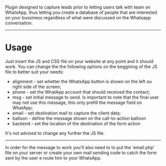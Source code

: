 Plugin designed to capture leads prior to letting users talk with team on WhatsApp, thus letting you create a database of people that are interested on your bussiness regardless of what were discussed on the Whatsapp conversation.

------------

# Usage


Just insert the JS and CSS file on your website at any point and it should work. You can change the the following options on the beggining of the JS file to better suit your needs:

- alignment - set whetter the WhatsApp button is shown on the left ou right side of the screen;
- phone - set the WhatApp account that should received the contact;
- msg - set initial message to send. Is important to note that the final user may not use this message, this only prefill the message field on WhatApp;
- email - set destination mail to capture the client data;
- balloon - define the message shown on the call-to-action balloon
- backend - set the location of the destination of the form action

It's not advised to change any further the JS file.

------------

In order for the message to work you'll also need to to put the 'email.php' file on your server or create your own mail sending code to catch the form sent by the user e route him to your WhatsApp.